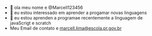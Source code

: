 - 👋 ola meu nome e @Marcell123456 
- 👀  eu estou interessado  em aprender a progamar novas linguagens
- 🌱  eu estou aprenden a programae recentemente a linguagem de javaScrigt e scratch
- Meu Email de contato e marcell.lima@escola.pr.gov.br


